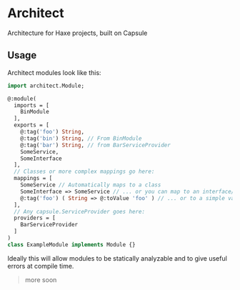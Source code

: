 Architect
=========

Architecture for Haxe projects, built on Capsule

Usage
-----

Architect modules look like this:

```haxe
import architect.Module;

@:module(
  imports = [
    BinModule
  ],
  exports = [
    @:tag('foo') String,
    @:tag('bin') String, // From BinModule
    @:tag('bar') String, // from BarServiceProvider 
    SomeService,
    SomeInterface
  ],
  // Classes or more complex mappings go here: 
  mappings = [
    SomeService // Automatically maps to a class
    SomeInterface => SomeService // ... or you can map to an interface/subclass
    @:tag('foo') ( String => @:toValue 'foo' ) // ... or to a simple value
  ],
  // Any capsule.ServiceProvider goes here:
  providers = [
    BarServiceProvider
  ]
)
class ExampleModule implements Module {}

```

Ideally this will allow modules to be statically analyzable and to give useful errors at compile time.

> more soon
